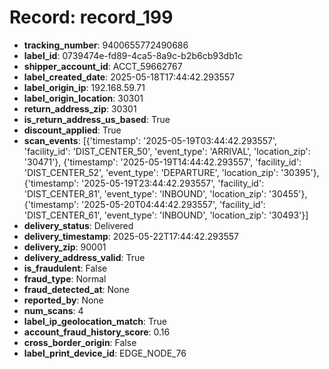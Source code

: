 # Record: record_199

- **tracking_number**: 9400655772490686
- **label_id**: 0739474e-fd89-4ca5-8a9c-b2b6cb93db1c
- **shipper_account_id**: ACCT_59662767
- **label_created_date**: 2025-05-18T17:44:42.293557
- **label_origin_ip**: 192.168.59.71
- **label_origin_location**: 30301
- **return_address_zip**: 30301
- **is_return_address_us_based**: True
- **discount_applied**: True
- **scan_events**: [{'timestamp': '2025-05-19T03:44:42.293557', 'facility_id': 'DIST_CENTER_50', 'event_type': 'ARRIVAL', 'location_zip': '30471'}, {'timestamp': '2025-05-19T14:44:42.293557', 'facility_id': 'DIST_CENTER_52', 'event_type': 'DEPARTURE', 'location_zip': '30395'}, {'timestamp': '2025-05-19T23:44:42.293557', 'facility_id': 'DIST_CENTER_81', 'event_type': 'INBOUND', 'location_zip': '30455'}, {'timestamp': '2025-05-20T04:44:42.293557', 'facility_id': 'DIST_CENTER_61', 'event_type': 'INBOUND', 'location_zip': '30493'}]
- **delivery_status**: Delivered
- **delivery_timestamp**: 2025-05-22T17:44:42.293557
- **delivery_zip**: 90001
- **delivery_address_valid**: True
- **is_fraudulent**: False
- **fraud_type**: Normal
- **fraud_detected_at**: None
- **reported_by**: None
- **num_scans**: 4
- **label_ip_geolocation_match**: True
- **account_fraud_history_score**: 0.16
- **cross_border_origin**: False
- **label_print_device_id**: EDGE_NODE_76